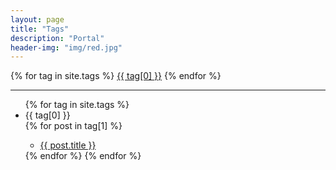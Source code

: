 ```yaml
---
layout: page
title: "Tags"
description: "Portal" 
header-img: "img/red.jpg" 
---
```



<div id="tag_cloud">
  {% for tag in site.tags %}
    <a href="#{{ tag[0] }}-ref" title="{{ tag[0] }}" rel="{{ tag[1].size }}">{{ tag[0] }}</a>
  {% endfor %}
</div>


---


<ul class="listing">
{% for tag in site.tags %}
  <li class="listing-seperator" id="{{ tag[0] }}">{{ tag[0] }}</li>
{% for post in tag[1] %}
  <ul>
    <li class="listing-item">
    <a href="{{ post.url }}" title="{{ post.title }}">{{ post.title }}</a>
    </li>
  </ul>
{% endfor %}
{% endfor %}
</ul>


<script src="/js/jquery.min.js" type="text/javascript" charset="utf-8"></script>
<script type="text/javascript">
  var jq = jQuery.noConflict();
</script>

<script src="/js/jquery.tagcloud.js" type="text/javascript" charset="utf-8"></script> 
<script language="javascript">
    $.fn.tagcloud.defaults = {
        size: {start: 12, end: 22, unit: 'px'},
        color: {start: '#7CCD7C', end: '#CD0000'}
    };
    $(function () {
        $('#tag_cloud a').tagcloud();
    });
</script>
